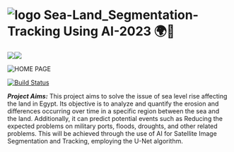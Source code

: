 # ![logo](logo_blue.png) Sea-Land_Segmentation-Tracking Using AI-2023 🌍🌟

![](https://img.shields.io/badge/License-MIT-blue)![](https://img.shields.io/badge/Version-v1-blue)

![HOME PAGE](Resources\home_page.png)

[![Build Status](https://travis-ci.org/joemccann/dillinger.svg?branch=master)](https://travis-ci.org/joemccann/dillinger)

***Project Aims:***
  This project aims to solve the issue of sea level rise affecting the land in Egypt. Its objective is to analyze and 
quantify the erosion and differences occurring over time in a specific region between the sea and the land. 
Additionally, it can predict potential events such as Reducing the expected problems on military ports, floods, 
droughts, and other related problems. This will be achieved through the use of AI for Satellite Image Segmentation 
and Tracking, employing the U-Net algorithm.
 
